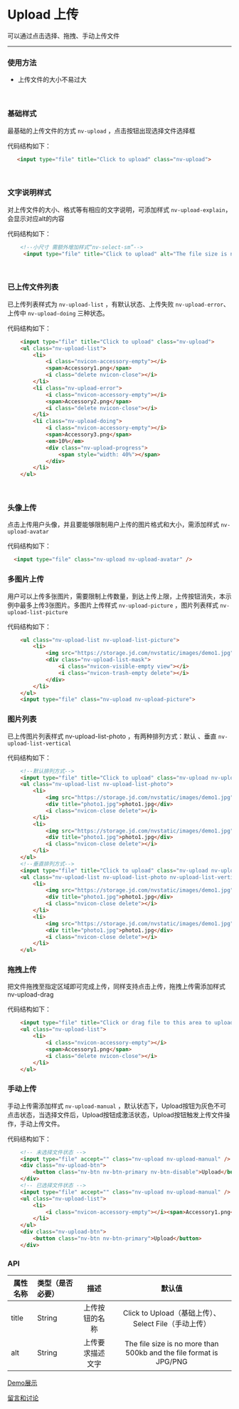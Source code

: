 # Upload 上传

可以通过点击选择、拖拽、手动上传文件

---

### 使用方法

+ 上传文件的大小不易过大

<br/>

### 基础样式

最基础的上传文件的方式 `nv-upload` ，点击按钮出现选择文件选择框

代码结构如下：

```html
   <input type="file" title="Click to upload" class="nv-upload">
```

<br/>

### 文字说明样式

对上传文件的大小、格式等有相应的文字说明，可添加样式 `nv-upload-explain`，会显示对应alt的内容


代码结构如下：

```html
    <!--小尺寸 需额外增加样式“nv-select-sm”-->
     <input type="file" title="Click to upload" alt="The file size is no more than 500kb and the file format is JPG/PNG" class="nv-upload nv-upload-explain">
```
<br/>

### 已上传文件列表

已上传列表样式为 `nv-upload-list` ，有默认状态、上传失败 `nv-upload-error`、上传中 `nv-upload-doing` 三种状态。

代码结构如下：

```html
    <input type="file" title="Click to upload" class="nv-upload">
    <ul class="nv-upload-list">
        <li>
            <i class="nvicon-accessory-empty"></i>
            <span>Accessory1.png</span>
            <i class="delete nvicon-close"></i>
        </li>
        <li class="nv-upload-error">
            <i class="nvicon-accessory-empty"></i>
            <span>Accessory2.png</span>
            <i class="delete nvicon-close"></i>
        </li>
        <li class="nv-upload-doing">
            <i class="nvicon-accessory-empty"></i>
            <span>Accessory3.png</span>
            <em>10%</em>
            <div class="nv-upload-progress">
                <span style="width: 40%"></span>
            </div>
        </li>
    </ul>
```
<br/>

### 头像上传

点击上传用户头像，并且要能够限制用户上传的图片格式和大小，需添加样式 `nv-upload-avatar`

代码结构如下：

```html
  <input type="file" class="nv-upload nv-upload-avatar" />
```

### 多图片上传

用户可以上传多张图片，需要限制上传数量，到达上传上限，上传按钮消失，本示例中最多上传3张图片。多图片上传样式 `nv-upload-picture` ，图片列表样式 `nv-upload-list-picture`

代码结构如下：

```html
    <ul class="nv-upload-list nv-upload-list-picture">
        <li>
            <img src="https://storage.jd.com/nvstatic/images/demo1.jpg">
            <div class="nv-upload-list-mask">
                <i class="nvicon-visible-empty view"></i>
                <i class="nvicon-trash-empty delete"></i>
            </div>
        </li>
    </ul>
    <input type="file" class="nv-upload nv-upload-picture">
```

### 图片列表

已上传图片列表样式 nv-upload-list-photo ，有两种排列方式：默认 、垂直 `nv-upload-list-vertical`

代码结构如下：

```html
    <!--默认排列方式-->
    <input type="file" title="Click to upload" class="nv-upload nv-upload-photo">
    <ul class="nv-upload-list nv-upload-list-photo">
        <li>
            <img src="https://storage.jd.com/nvstatic/images/demo1.jpg">
            <div title="photo1.jpg">photo1.jpg</div>
            <i class="nvicon-close delete"></i>
        </li>
        <li>
            <img src="https://storage.jd.com/nvstatic/images/demo1.jpg">
            <div title="photo1.jpg">photo1.jpg</div>
            <i class="nvicon-close delete"></i>
        </li>
    </ul>
    <!--垂直排列方式-->
    <input type="file" title="Click to upload" class="nv-upload nv-upload-photo">
    <ul class="nv-upload-list nv-upload-list-photo nv-upload-list-vertical">
        <li>
            <img src="https://storage.jd.com/nvstatic/images/demo1.jpg">
            <div title="photo1.jpg">photo1.jpg</div>
            <i class="nvicon-close delete"></i>
        </li>
        <li>
            <img src="https://storage.jd.com/nvstatic/images/demo1.jpg">
            <div title="photo1.jpg">photo1.jpg</div>
            <i class="nvicon-close delete"></i>
        </li>
    </ul>
```

### 拖拽上传

把文件拖拽至指定区域即可完成上传，同样支持点击上传，拖拽上传需添加样式 nv-upload-drag

代码结构如下：

```html
    <input type="file" title="Click or drag file to this area to upload" alt="The file size is no more than 500kb and the file format is JPG/PNG" class="nv-upload nv-upload-drag">
    <ul class="nv-upload-list">
        <li>
            <i class="nvicon-accessory-empty"></i>
            <span>Accessory1.png</span>
            <i class="delete nvicon-close"></i>
        </li>
    </ul>
```

### 手动上传

手动上传需添加样式 `nv-upload-manual` ，默认状态下，Upload按钮为灰色不可点击状态，当选择文件后，Upload按钮成激活状态，Upload按钮触发上传文件操作，手动上传文件。

代码结构如下：

```html
    <!-- 未选择文件状态 -->
    <input type="file" accept="" class="nv-upload nv-upload-manual" />
    <div class="nv-upload-btn">
        <button class="nv-btn nv-btn-primary nv-btn-disable">Upload</button>
    </div>
    <!-- 已选择文件状态 -->
    <input type="file" accept="" class="nv-upload nv-upload-manual" />
    <ul class="nv-upload-list">
        <li>
            <i class="nvicon-accessory-empty"></i><span>Accessory1.png</span><i class="delete nvicon-close"></i>
        </li>
    </ul>
    <div class="nv-upload-btn">
        <button class="nv-btn nv-btn-primary">Upload</button>
    </div>
```


### API

| 属性名称  | 类型（是否必要）   |  描述  |  默认值 |
| --------    | :----- | :----:  | :----: |
| title  | String   | 上传按钮的名称 | Click to Upload（基础上传）、Select File（手动上传）|
| alt  | String   | 上传要求描述文字 | The file size is no more than 500kb and the file format is JPG/PNG |





[Demo展示](http://www.nv-js.com/api?type=upload)

[留言和讨论](https://github.com/Nv-js/nv-source/issues/14)

    